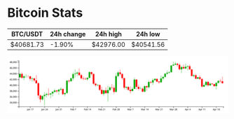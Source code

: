 # Bitcoin Stats

BTC/USDT|24h change|24h high|24h low|
|---|---|---|---|
|$40681.73|-1.90%|$42976.00|$40541.56|

<img src="./chart.svg">
